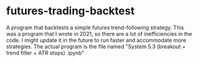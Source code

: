 # futures-trading-backtest
A program that backtests a simple futures trend-following strategy.
This was a program that I wrote in 2021, so there are a lot of inefficiencies in the code. 
I might update it in the future to run faster and accommodate more strategies.
The actual program is the file named "System 5.3 (breakout + trend filter + ATR stops) .ipynb"

